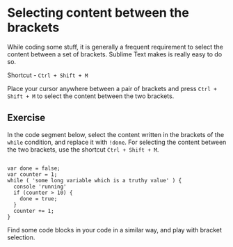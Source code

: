 Selecting content between the brackets
=======================================

While coding some stuff, it is generally a frequent requirement to select the
content between a set of brackets. Sublime Text makes is really easy to do so.

Shortcut - `Ctrl + Shift + M`

Place your cursor anywhere between a pair of brackets and press
`Ctrl + Shift + M` to select the content between the two brackets.


Exercise
---------

In the code segment below, select the content written in the brackets
of the `while` condition, and replace it with `!done`. For selecting the
content between the two brackets, use the shortcut `Ctrl + Shift + M`.

```

var done = false;
var counter = 1;
while ( 'some long variable which is a truthy value' ) {
  console 'running'
  if (counter > 10) {
    done = true;
  }
  counter += 1;
}

```

Find some code blocks in your code in a similar way, and play with bracket
selection.
